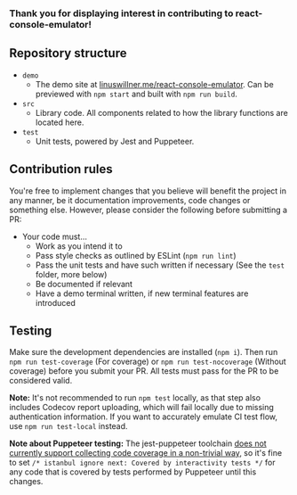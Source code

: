 ### Thank you for displaying interest in contributing to react-console-emulator!

## Repository structure

- `demo`
  - The demo site at [linuswillner.me/react-console-emulator](https://linuswillner.me/react-console-emulator). Can be previewed with `npm start` and built with `npm run build`.
- `src`
  - Library code. All components related to how the library functions are located here.
- `test`
  - Unit tests, powered by Jest and Puppeteer.

## Contribution rules

You're free to implement changes that you believe will benefit the project in any manner, be it documentation improvements, code changes or something else. However, please consider the following before submitting a PR:

- Your code must...
  - Work as you intend it to
  - Pass style checks as outlined by ESLint (`npm run lint`)
  - Pass the unit tests and have such written if necessary (See the `test` folder, more below)
  - Be documented if relevant
  - Have a demo terminal written, if new terminal features are introduced

## Testing

Make sure the development dependencies are installed (`npm i`). Then run `npm run test-coverage` (For coverage) or `npm run test-nocoverage` (Without coverage) before you submit your PR. All tests must pass for the PR to be considered valid.

**Note:** It's not recommended to run `npm test` locally, as that step also includes Codecov report uploading, which will fail locally due to missing authentication information. If you want to accurately emulate CI test flow, use `npm run test-local` instead.

**Note about Puppeteer testing:** The jest-puppeteer toolchain [does not currently support collecting code coverage in a non-trivial way](https://github.com/smooth-code/jest-puppeteer/issues/90), so it's fine to set `/* istanbul ignore next: Covered by interactivity tests */` for any code that is covered by tests performed by Puppeteer until this changes.
